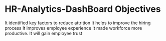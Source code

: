 # HR-Analytics-DashBoard Objectives 
It identified key factors to reduce attrition
It helps to improve the hiring process
It improves employee experience
It made workforce more productive.
It will gain employee trust

